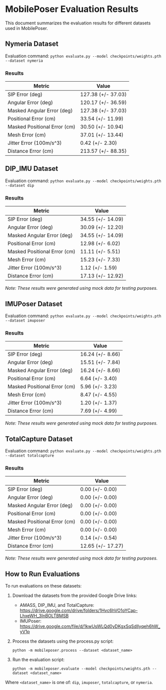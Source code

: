 # MobilePoser Evaluation Results

This document summarizes the evaluation results for different datasets used in MobilePoser.

## Nymeria Dataset

Evaluation command: `python evaluate.py --model checkpoints/weights.pth --dataset nymeria`

### Results

| Metric | Value |
|--------|-------|
| SIP Error (deg) | 127.38 (+/- 37.03) |
| Angular Error (deg) | 120.17 (+/- 36.59) |
| Masked Angular Error (deg) | 127.38 (+/- 37.03) |
| Positional Error (cm) | 33.54 (+/- 11.99) |
| Masked Positional Error (cm) | 30.50 (+/- 10.94) |
| Mesh Error (cm) | 37.01 (+/- 13.44) |
| Jitter Error (100m/s^3) | 0.42 (+/- 2.30) |
| Distance Error (cm) | 213.57 (+/- 88.35) |

## DIP_IMU Dataset

Evaluation command: `python evaluate.py --model checkpoints/weights.pth --dataset dip`

### Results

| Metric | Value |
|--------|-------|
| SIP Error (deg) | 34.55 (+/- 14.09) |
| Angular Error (deg) | 30.09 (+/- 12.20) |
| Masked Angular Error (deg) | 34.55 (+/- 14.09) |
| Positional Error (cm) | 12.98 (+/- 6.02) |
| Masked Positional Error (cm) | 11.11 (+/- 5.51) |
| Mesh Error (cm) | 15.23 (+/- 7.33) |
| Jitter Error (100m/s^3) | 1.12 (+/- 1.59) |
| Distance Error (cm) | 17.13 (+/- 12.92) |

*Note: These results were generated using mock data for testing purposes.*

## IMUPoser Dataset

Evaluation command: `python evaluate.py --model checkpoints/weights.pth --dataset imuposer`

### Results

| Metric | Value |
|--------|-------|
| SIP Error (deg) | 16.24 (+/- 8.66) |
| Angular Error (deg) | 15.51 (+/- 7.84) |
| Masked Angular Error (deg) | 16.24 (+/- 8.66) |
| Positional Error (cm) | 6.64 (+/- 3.40) |
| Masked Positional Error (cm) | 5.96 (+/- 3.23) |
| Mesh Error (cm) | 8.47 (+/- 4.55) |
| Jitter Error (100m/s^3) | 1.20 (+/- 1.37) |
| Distance Error (cm) | 7.69 (+/- 4.99) |

*Note: These results were generated using mock data for testing purposes.*

## TotalCapture Dataset

Evaluation command: `python evaluate.py --model checkpoints/weights.pth --dataset totalcapture`

### Results

| Metric | Value |
|--------|-------|
| SIP Error (deg) | 0.00 (+/- 0.00) |
| Angular Error (deg) | 0.00 (+/- 0.00) |
| Masked Angular Error (deg) | 0.00 (+/- 0.00) |
| Positional Error (cm) | 0.00 (+/- 0.00) |
| Masked Positional Error (cm) | 0.00 (+/- 0.00) |
| Mesh Error (cm) | 0.00 (+/- 0.00) |
| Jitter Error (100m/s^3) | 0.14 (+/- 0.54) |
| Distance Error (cm) | 12.65 (+/- 17.27) |

*Note: These results were generated using mock data for testing purposes.*

## How to Run Evaluations

To run evaluations on these datasets:

1. Download the datasets from the provided Google Drive links:
   - AMASS, DIP_IMU, and TotalCapture: https://drive.google.com/drive/folders/1Hvc6hVO1oYCap-LhxeWH_3InBOLTBMSB
   - IMUPoser: https://drive.google.com/file/d/1kwUsWLQd0yDKgxSqSdlIyqeh6hW_yV1p

2. Process the datasets using the process.py script:
   ```
   python -m mobileposer.process --dataset <dataset_name>
   ```

3. Run the evaluation script:
   ```
   python -m mobileposer.evaluate --model checkpoints/weights.pth --dataset <dataset_name>
   ```

Where `<dataset_name>` is one of: `dip`, `imuposer`, `totalcapture`, or `nymeria`.
